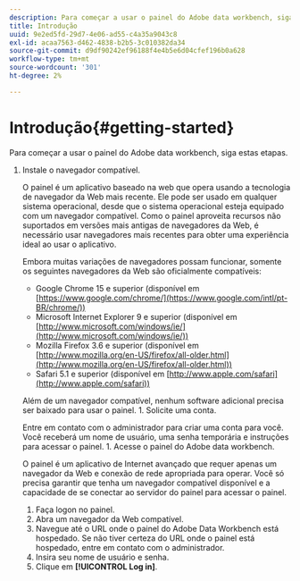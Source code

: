 ```yaml
---
description: Para começar a usar o painel do Adobe data workbench, siga estas etapas.
title: Introdução
uuid: 9e2ed5fd-29d7-4e06-ad55-c4a35a9043c8
exl-id: acaa7563-d462-4838-b2b5-3c010382da34
source-git-commit: d9df90242ef96188f4e4b5e6d04cfef196b0a628
workflow-type: tm+mt
source-wordcount: '301'
ht-degree: 2%

---
```


# Introdução{#getting-started}

Para começar a usar o painel do Adobe data workbench, siga estas etapas.

1. Instale o navegador compatível.

   O painel é um aplicativo baseado na web que opera usando a tecnologia de navegador da Web mais recente. Ele pode ser usado em qualquer sistema operacional, desde que o sistema operacional esteja equipado com um navegador compatível. Como o painel aproveita recursos não suportados em versões mais antigas de navegadores da Web, é necessário usar navegadores mais recentes para obter uma experiência ideal ao usar o aplicativo.

   Embora muitas variações de navegadores possam funcionar, somente os seguintes navegadores da Web são oficialmente compatíveis:

   * Google Chrome 15 e superior (disponível em [https://www.google.com/chrome/](https://www.google.com/intl/pt-BR/chrome/))
   * Microsoft Internet Explorer 9 e superior (disponível em [http://www.microsoft.com/windows/ie/](http://www.microsoft.com/windows/ie/))
   * Mozilla Firefox 3.6 e superior (disponível em [http://www.mozilla.org/en-US/firefox/all-older.html](http://www.mozilla.org/en-US/firefox/all-older.html))
   * Safari 5.1 e superior (disponível em [http://www.apple.com/safari](http://www.apple.com/safari))

   Além de um navegador compatível, nenhum software adicional precisa ser baixado para usar o painel. 1. Solicite uma conta.

   Entre em contato com o administrador para criar uma conta para você. Você receberá um nome de usuário, uma senha temporária e instruções para acessar o painel. 1. Acesse o painel do Adobe data workbench.

   O painel é um aplicativo de Internet avançado que requer apenas um navegador da Web e conexão de rede apropriada para operar. Você só precisa garantir que tenha um navegador compatível disponível e a capacidade de se conectar ao servidor do painel para acessar o painel.
   1. Faça logon no painel.
   1. Abra um navegador da Web compatível.
   1. Navegue até o URL onde o painel do Adobe Data Workbench está hospedado. Se não tiver certeza do URL onde o painel está hospedado, entre em contato com o administrador.
   1. Insira seu nome de usuário e senha.
   1. Clique em **[!UICONTROL Log in]**.
